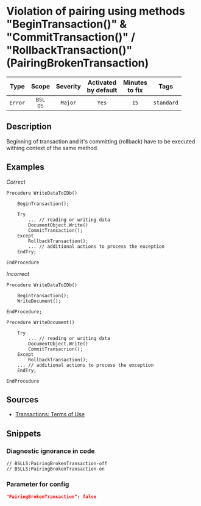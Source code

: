 # Violation of pairing using methods "BeginTransaction()" & "CommitTransaction()" / "RollbackTransaction()" (PairingBrokenTransaction)

| Type | Scope | Severity | Activated<br/>by default | Minutes<br/>to fix | Tags |
| :-: | :-: | :-: | :-: | :-: | :-: |
| `Error` | `BSL`<br/>`OS` | `Major` | `Yes` | `15` | `standard` |

<!-- Блоки выше заполняются автоматически, не трогать -->
## Description

Beginning of transaction and it's committing (rollback) have to be executed withing context of the same method.

## Examples

*Correct*

```bsl
Procedure WriteDataToIDb()

    BeginTransaction();

    Try
        ... // reading or writing data
        DocumentObject.Write()
        CommitTransaction();
    Except
        RollbackTransaction();
        ... // additional actions to process the exception
    EndTry;

EndProcedure
```

*Incorrect*

```bsl
Procedure WriteDataToIDb()
 
    Begintransaction();
    WriteDocument();

EndProcedure;

Procedure WriteDocument()

    Try
        ... // reading or writing data
        DocumentObject.Write()
        CommitTransacrion();
    Except
        RollbackTransaction();
    ... // additional actions to process the exception
    EndTry;

EndProcedure
```

## Sources

* [Transactions: Terms of Use](https://its.1c.ru/db/v8std#content:783:hdoc)

## Snippets

<!-- Блоки ниже заполняются автоматически, не трогать -->
### Diagnostic ignorance in code

```bsl
// BSLLS:PairingBrokenTransaction-off
// BSLLS:PairingBrokenTransaction-on
```

### Parameter for config

```json
"PairingBrokenTransaction": false
```
